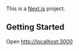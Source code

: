 This is a [Next.js](https://nextjs.org/) project.

## Getting Started



Open [http://localhost:3000](http://localhost:3000) 